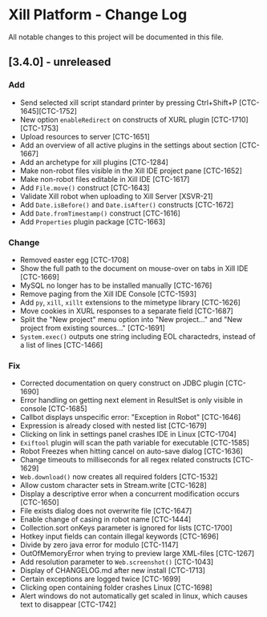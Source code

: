 # Xill Platform - Change Log
All notable changes to this project will be documented in this file.

## [3.4.0] - unreleased

### Add

* Send selected xill script standard printer by pressing Ctrl+Shift+P [CTC-1645][CTC-1752]
* New option `enableRedirect` on constructs of XURL plugin [CTC-1710][CTC-1753]
* Upload resources to server [CTC-1651]
* Add an overview of all active plugins in the settings about section [CTC-1667]
* Add an archetype for xill plugins [CTC-1284]
* Make non-robot files visible in the Xill IDE project pane [CTC-1652]
* Make non-robot files editable in Xill IDE [CTC-1617]
* Add `File.move()` construct [CTC-1643]
* Validate Xill robot when uploading to Xill Server [XSVR-21]
* Add `Date.isBefore()` and `Date.isAfter()` constructs [CTC-1672]
* Add `Date.fromTimestamp()` construct [CTC-1616]
* Add `Properties` plugin package [CTC-1663]

### Change

* Removed easter egg [CTC-1708]
* Show the full path to the document on mouse-over on tabs in Xill IDE [CTC-1669]
* MySQL no longer has to be installed manually [CTC-1676]
* Remove paging from the Xill IDE Console [CTC-1593]
* Add `py`, `xill`, `xillt` extensions to the mimetype library [CTC-1626]
* Move cookies in XURL responses to a separate field [CTC-1687]
* Split the "New project" menu option into "New project..." and "New project from existing sources..." [CTC-1691]
* `System.exec()` outputs one string including EOL charactedrs, instead of a list of lines [CTC-1466]

### Fix

* Corrected documentation on query construct on JDBC plugin [CTC-1690]
* Error handling on getting next element in ResultSet is only visible in console [CTC-1685]
* Callbot displays unspecific error: "Exception in Robot" [CTC-1646]
* Expression is already closed with nested list [CTC-1679]
* Clicking on link in settings panel crashes IDE in Linux [CTC-1704]
* `Exiftool` plugin will scan the path variable for executable [CTC-1585]
* Robot Freezes when hitting cancel on auto-save dialog [CTC-1636]
* Change timeouts to milliseconds for all regex related constructs [CTC-1629]
* `Web.download()` now creates all required folders [CTC-1532]
* Allow custom character sets in Stream.write [CTC-1628]
* Display a descriptive error when a concurrent modification occurs [CTC-1650]
* File exists dialog does not overwrite file [CTC-1647]
* Enable change of casing in robot name [CTC-1444]
* Collection.sort onKeys parameter is ignored for lists [CTC-1700]
* Hotkey input fields can contain illegal keywords [CTC-1696]
* Divide by zero java error for modulo [CTC-1147]
* OutOfMemoryError when trying to preview large XML-files [CTC-1267]
* Add resolution parameter to `Web.screenshot()` [CTC-1043]
* Display of CHANGELOG.md after new install [CTC-1713]
* Certain exceptions are logged twice [CTC-1699]
* Clicking open containing folder crashes Linux [CTC-1698]
* Alert windows do not automatically get scaled in linux, which causes text to disappear [CTC-1742]